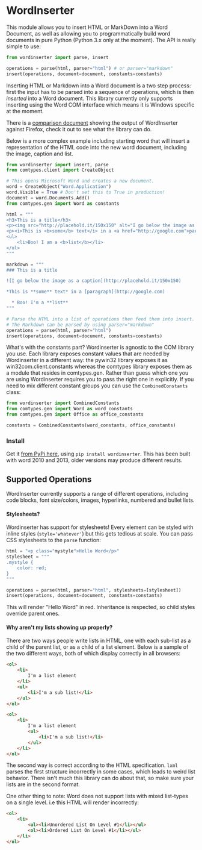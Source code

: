 WordInserter
===
This module allows you to insert HTML or MarkDown into a Word Document, as well as allowing you to programmatically build 
word documents in pure Python (Python 3.x only at the moment). The API is really simple to use:

``` python
from wordinserter import parse, insert

operations = parse(html, parser="html") # or parser="markdown"
insert(operations, document=document, constants=constants)
```
    
Inserting HTML or Markdown into a Word document is a two step process: first the input has to be parsed into a sequence 
of operations, which is then *inserted* into a Word document. This library currently only supports inserting using the 
Word COM interface which means it is Windows specific at the moment.

There is a [comparison document](https://rawgit.com/orf/wordinserter/master/Tests/report.html) showing the output of 
WordInserter against Firefox, check it out to see what the library can do.

Below is a more complex example including starting word that will insert a representation of the HTML code
into the new word document, including the image, caption and list.

``` python
from wordinserter import insert, parse
from comtypes.client import CreateObject

# This opens Microsoft Word and creates a new document.
word = CreateObject("Word.Application")
word.Visible = True # Don't set this to True in production!
document = word.Documents.Add()
from comtypes.gen import Word as constants

html = """
<h3>This is a title</h3>
<p><img src="http://placehold.it/150x150" alt="I go below the image as a caption"></p>
<p><i>This is <b>some</b> text</i> in a <a href="http://google.com">paragraph</a></p>
<ul>
    <li>Boo! I am a <b>list</b></li>
</ul>
"""

markdown = """
### This is a title

![I go below the image as a caption](http://placehold.it/150x150)

*This is **some** text* in a [paragraph](http://google.com)

  * Boo! I'm a **list**
"""

# Parse the HTML into a list of operations then feed them into insert.
# The Markdown can be parsed by using parser="markdown"
operations = parse(html, parser="html")
insert(operations, document=document, constants=constants)
```

What's with the constants part? Wordinserter is agnostic to the COM library you use. Each library exposes constant 
values that are needed by Wordinserter in a different way: the pywin32 library exposes it as win32com.client.constants 
whereas the comtypes library exposes them as a module that resides in comtypes.gen. Rather than guess which one you 
are using Wordinserter requires you to pass the right one in explicitly. If you need to mix different constant groups you 
can use the `CombinedConstants` class:

```python
from wordinserter import CombinedConstants
from comtypes.gen import Word as word_constants
from comtypes.gen import Office as office_constants

constants = CombinedConstants(word_constants, office_constants)
```


### Install
Get it [from PyPi here](https://pypi.python.org/pypi/wordinserter), using `pip install wordinserter`. This has been built with word 2010 and 2013, older 
versions may produce different results.


## Supported Operations
WordInserter currently supports a range of different operations, including code blocks, font size/colors, images, 
hyperlinks, numbered and bullet lists.

#### Stylesheets?
Wordinserter has support for stylesheets! Every element can be styled with inline styles (`style='whatever'`) but this
gets tedious at scale. You can pass CSS stylesheets to the `parse` function:

```python
html = "<p class="mystyle">Hello Word</p>"
stylesheet = """
.mystyle {
    color: red;
}
"""

operations = parse(html, parser="html", stylesheets=[stylesheet])
insert(operations, document=document, constants=constants)

```

This will render "Hello Word" in red. Inheritance is respected, so child styles override parent ones.


#### Why aren't my lists showing up properly?
There are two ways people write lists in HTML, one with each sub-list as a child of the parent list, or as a child of a
list element. Below is a sample of the two different ways, both of which display correctly in all browsers:

```html
<ol>
    <li>
        I'm a list element
    </li>
    <ul>
        <li>I'm a sub list!</li>
    </ul>
</ol>
```
```html
<ol>
    <li>
        I'm a list element
        <ul>
            <li>I'm a sub list!</li>
        </ul>
    </li>
</ol>
```

The second way is correct according to the HTML specification. `lxml` parses the first structure incorrectly in some cases,
which leads to weird list behavior. There isn't much this library can do about that, so make sure your lists are
in the second format.

One other thing to note: Word does not support lists with mixed list-types on a single level. i.e this HTML will render
incorrectly:

```html
<ol>
    <li>
        <ul><li>Unordered List On Level #1</li></ul>
        <ol><li>Ordered List On Level #1</li></ul>
    </li>
</ol>
```
